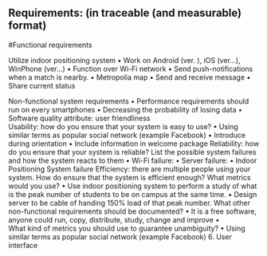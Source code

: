 ## Requirements: (in traceable (and measurable) format)

#Functional requirements

Utilize indoor positioning system
•	Work on Android (ver. ), iOS (ver…), WinPhone  (ver…)
•	Function over Wi-Fi network
•	Send push-notifications when a match is nearby.
•	Metropolia map
•	Send and receive message
•	Share current status

Non-functional system requirements
•	Performance requirements should run on every smartphones
•	Decreasing the probability of losing data
•	Software quality attribute: user friendliness  
Usability: how do you ensure that your system is easy to use?
•	Using similar terms as popular social network (example Facebook)
•	Introduce during orientation
•	Include information in welcome package
Reliability: how do you ensure that your system is reliable? List the possible system failures and how the system reacts to them
•	Wi-Fi failure: 
•	Server failure: 
•	Indoor Positioning System failure
Efficiency: there are multiple people using your system. How do ensure that the system is efficient enough? What metrics would you use?
•	Use indoor positioning system to perform a study of what is the peak number of students to be on campus at the same time. 
•	Design server to be cable of handing 150% load of that peak number.
What other non-functional requirements should be documented?
•	It is a free software, anyone could run, copy, distribute, study, change and improve
•	
What kind of metrics you should use to guarantee unambiguity?
•	Using similar terms as popular social network (example Facebook)
6. User interface
